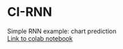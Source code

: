 # CI-RNN
Simple RNN example: chart prediction  
[Link to colab notebook](https://colab.research.google.com/drive/1Y2D7COVYL8xsCw7vExcyWddRqekcs5cd?usp=sharing)
